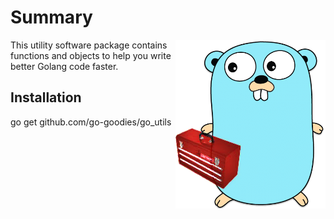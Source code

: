 # Summary

<img align="right" src="https://github.com/go-goodies/go_utils/blob/master/golang-gopher-utils.png">

This utility software package contains functions and objects to help you write better Golang code faster.

## Installation

go get github.com/go-goodies/go_utils